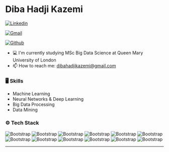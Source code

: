 # Diba Hadji Kazemi



[![Linkedin](https://img.shields.io/badge/-LinkedIn-blue?style=flat&logo=Linkedin&logoColor=white)](https://www.linkedin.com/in/diba-hadji-kazemi-653275196//)

[![Gmail](https://img.shields.io/badge/-Gmail-c14438?style=flat&logo=Gmail&logoColor=white)](mailto:dibahadjikazemi@gmail.com)

[![Github](https://img.shields.io/github/followers/dibahk?label=Follow&style=social)](https://github.com/dibahk)

- 💻  I'm currently studying MSc Big Data Science at Queen Mary University of London
- 📫 How to reach me: dibahadjikazemi@gmail.com


### 🖥 Skills

- Machine Learning
- Neural Networks & Deep Learning
- Big Data Processing
- Data Mining
### ⚙️ Tech Stack

![Bootstrap](https://img.shields.io/badge/-Python-05122A?style=flat-square&logo=Python&color=353535) ![Bootstrap](https://img.shields.io/badge/-PyTorch-05122A?style=flat-square&logo=PyTorch&color=353535) ![Bootstrap](https://img.shields.io/badge/-Scikit%20Learn-05122A?style=flat-square&logo=Scikit-Learn&color=353535) ![Bootstrap](https://img.shields.io/badge/-MySQL-05122A?style=flat-square&logo=MySQL&color=353535) ![Bootstrap](https://img.shields.io/badge/-PostgreSQL-05122A?style=flat-square&logo=PostgreSQL&color=353535) ![Bootstrap](https://img.shields.io/badge/-Pandas-05122A?style=flat-square&logo=Pandas&color=353535) ![Bootstrap](https://img.shields.io/badge/-Numpy-05122A?style=flat-square&logo=Numpy&color=353535) ![Bootstrap](https://img.shields.io/badge/-Matplotlib-05122A?style=flat-square&logo=Matplotlib&color=353535) ![Bootstrap](https://img.shields.io/badge/-Flask-05122A?style=flat-square&logo=Flask&color=353535) ![Bootstrap](https://img.shields.io/badge/-Visual%20Studio%20Code-05122A?style=flat-square&logo=Visual-Studio-Code&color=353535) ![Bootstrap](https://img.shields.io/badge/-git-05122A?style=flat-square&logo=git&color=353535) ![Bootstrap](https://img.shields.io/badge/-pyspark-05122A?style=flat-square&logo=pyspark&color=353535)




---
